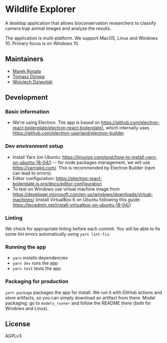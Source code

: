 # Wildlife Explorer

A desktop application that allows bioconservation researchers to classify camera trap animal images and analyze the results.

The application is multi-platform. We support MacOS, Linux and Windows 10. Primary focus is on Windows 10.

## Maintainers

- [Marek Rogala](https://github.com/marekrogala)
- [Tomasz Dziopa](https://github.com/tomecki)
- [Wojciech Dziwulski](https://github.com/wojdziw)

## Development

### Basic information

- We're using Electron. The app is based on https://github.com/electron-react-boilerplate/electron-react-boilerplate], which internally uses https://github.com/electron-userland/electron-builder.

### Dev environment setup

- Install Yarn (on Ubuntu: https://linuxize.com/post/how-to-install-yarn-on-ubuntu-18-04/) -- for node packages management, we will use https://yarnpkg.com/. This is recommended by Electron Builder (npm can lead to errors).
- Editor configuration: https://electron-react-boilerplate.js.org/docs/editor-configuration
- To test on Windows use virtual machine image from https://developer.microsoft.com/en-us/windows/downloads/virtual-machines/ (install VirtualBox 6 on Ubuntu following this guide: https://tecadmin.net/install-virtualbox-on-ubuntu-18-04/)

### Linting

We check for appropriate linting before each commit. You will be able to fix some lint errors automatically using `yarn lint-fix`.

### Running the app

- `yarn` installs dependencies
- `yarn dev` runs the app
- `yarn test` tests the app

### Packaging for production

`yarn package` packages the app for install. We run it with GitHub actions and store artifacts, so you can simply download an artifact from there.
Model packaging: go to `models_runner` and follow the README there (both for Windows and Linux).

## License
AGPLv3
